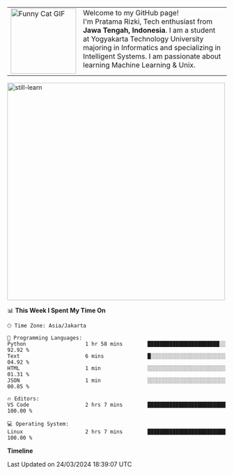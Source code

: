 
<table style="border-collapse: collapse; width: 100%;">
  <tr style="border: none;">
    <td style="border: none; width: 150px;">
      <img src="https://24.media.tumblr.com/b9a552bef486726fb1206750e50c643e/tumblr_mq4c74lZ6S1rwai13o1_500.gif" alt="Funny Cat GIF" width="150" height="auto">
    </td>
    <td style="border: none; vertical-align: top;">
      Welcome to my GitHub page!<br>
      I'm Pratama Rizki, Tech enthusiast from <b>Jawa Tengah, Indonesia</b>. I am a student at Yogyakarta Technology University majoring in Informatics and specializing in Intelligent Systems. I am passionate about learning Machine Learning & Unix.
    </td>
  </tr>
</table>


<img src="https://i.pinimg.com/originals/24/0e/7f/240e7f147e24826d3e151acfa72309a8.gif" alt="still-learn" width="500" height="auto">

📊 **This Week I Spent My Time On** 

```text
🕑︎ Time Zone: Asia/Jakarta

💬 Programming Languages: 
Python                   1 hr 58 mins        ███████████████████████░░   92.92 % 
Text                     6 mins              █░░░░░░░░░░░░░░░░░░░░░░░░   04.92 % 
HTML                     1 min               ░░░░░░░░░░░░░░░░░░░░░░░░░   01.31 % 
JSON                     1 min               ░░░░░░░░░░░░░░░░░░░░░░░░░   00.85 % 

🔥 Editors: 
VS Code                  2 hrs 7 mins        █████████████████████████   100.00 % 

💻 Operating System: 
Linux                    2 hrs 7 mins        █████████████████████████   100.00 % 
```

**Timeline**

 Last Updated on 24/03/2024 18:39:07 UTC
<!--END_SECTION:waka-->
